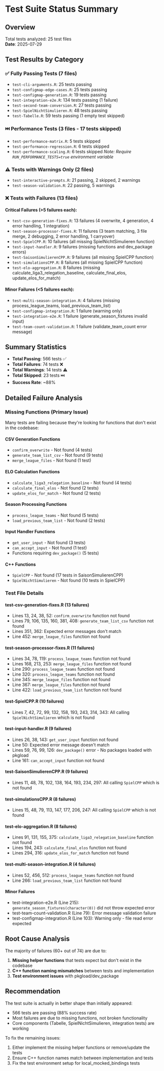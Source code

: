 # Test Suite Status Summary

## Overview
Total tests analyzed: 25 test files  
**Date**: 2025-07-29

## Test Results by Category

### ✅ Fully Passing Tests (7 files)
- `test-cli-arguments.R`: 25 tests passing
- `test-configmap-edge-cases.R`: 25 tests passing
- `test-configmap-generation.R`: 19 tests passing
- `test-integration-e2e.R`: 134 tests passing (1 failure)
- `test-second-team-conversion.R`: 27 tests passing
- `test-SpielNichtSimulieren.R`: 48 tests passing
- `test-Tabelle.R`: 59 tests passing (1 empty test skipped)

### ⏭️ Performance Tests (3 files - 17 tests skipped)
- `test-performance-matrix.R`: 5 tests skipped
- `test-performance-regression.R`: 6 tests skipped
- `test-performance-scaling.R`: 6 tests skipped
*Note: Require `RUN_PERFORMANCE_TESTS=true` environment variable*

### ⚠️ Tests with Warnings Only (2 files)
- `test-interactive-prompts.R`: 21 passing, 2 skipped, 2 warnings
- `test-season-validation.R`: 22 passing, 5 warnings

### ❌ Tests with Failures (13 files)

#### Critical Failures (>5 failures each):
- `test-csv-generation-fixes.R`: 13 failures (4 overwrite, 4 generation, 4 error handling, 1 integration)
- `test-season-processor-fixes.R`: 11 failures (3 team matching, 3 file merge, 2 debugging, 2 error handling, 1 carryover)
- `test-SpielCPP.R`: 10 failures (all missing SpielNichtSimulieren function)
- `test-input-handler.R`: 9 failures (missing functions and dev_package errors)
- `test-SaisonSimulierenCPP.R`: 9 failures (all missing SpielCPP function)
- `test-simulationsCPP.R`: 8 failures (all missing SpielCPP function)
- `test-elo-aggregation.R`: 8 failures (missing calculate_liga3_relegation_baseline, calculate_final_elos, update_elos_for_match)

#### Minor Failures (<5 failures each):
- `test-multi-season-integration.R`: 4 failures (missing process_league_teams, load_previous_team_list)
- `test-configmap-integration.R`: 1 failure (warning only)
- `test-integration-e2e.R`: 1 failure (generate_season_fixtures invalid input)
- `test-team-count-validation.R`: 1 failure (validate_team_count error message)

## Summary Statistics
- **Total Passing**: 566 tests ✅
- **Total Failures**: 74 tests ❌
- **Total Warnings**: 14 tests ⚠️
- **Total Skipped**: 23 tests ⏭️
- **Success Rate**: ~88%

## Detailed Failure Analysis

### Missing Functions (Primary Issue)
Many tests are failing because they're looking for functions that don't exist in the codebase:

#### CSV Generation Functions
- `confirm_overwrite` - Not found (4 tests)
- `generate_team_list_csv` - Not found (9 tests)
- `merge_league_files` - Not found (1 test)

#### ELO Calculation Functions  
- `calculate_liga3_relegation_baseline` - Not found (4 tests)
- `calculate_final_elos` - Not found (2 tests)
- `update_elos_for_match` - Not found (2 tests)

#### Season Processing Functions
- `process_league_teams` - Not found (5 tests)
- `load_previous_team_list` - Not found (2 tests)

#### Input Handler Functions
- `get_user_input` - Not found (3 tests)
- `can_accept_input` - Not found (1 test)
- Functions requiring `dev_package()` (5 tests)

#### C++ Functions
- `SpielCPP` - Not found (17 tests in SaisonSimulierenCPP)
- `SpielNichtSimulieren` - Not found (10 tests in SpielCPP)

### Test File Details

#### test-csv-generation-fixes.R (13 failures)
- Lines 13, 24, 38, 52: `confirm_overwrite` function not found
- Lines 79, 106, 135, 160, 381, 408: `generate_team_list_csv` function not found  
- Lines 351, 362: Expected error messages don't match
- Line 452: `merge_league_files` function not found

#### test-season-processor-fixes.R (11 failures)
- Lines 34, 78, 119: `process_league_teams` function not found
- Lines 168, 213, 253: `merge_league_files` function not found
- Line 290: `process_league_teams` function not found
- Line 320: `process_league_teams` function not found
- Line 345: `merge_league_files` function not found
- Line 367: `merge_league_files` function not found
- Line 422: `load_previous_team_list` function not found

#### test-SpielCPP.R (10 failures)
- Lines 7, 42, 72, 99, 132, 158, 193, 243, 314, 343: All calling `SpielNichtSimulieren` which is not found

#### test-input-handler.R (9 failures)
- Lines 26, 38, 143: `get_user_input` function not found
- Line 50: Expected error message doesn't match
- Lines 59, 76, 99, 126: `dev_package()` error - No packages loaded with pkgload
- Line 161: `can_accept_input` function not found

#### test-SaisonSimulierenCPP.R (9 failures)
- Lines 11, 48, 78, 102, 138, 164, 193, 234, 297: All calling `SpielCPP` which is not found

#### test-simulationsCPP.R (8 failures)
- Lines 15, 48, 79, 113, 147, 177, 206, 247: All calling `SpielCPP` which is not found

#### test-elo-aggregation.R (8 failures)
- Lines 91, 131, 155, 375: `calculate_liga3_relegation_baseline` function not found
- Lines 194, 243: `calculate_final_elos` function not found
- Lines 294, 316: `update_elos_for_match` function not found

#### test-multi-season-integration.R (4 failures)
- Lines 52, 456, 512: `process_league_teams` function not found
- Line 266: `load_previous_team_list` function not found

#### Minor Failures
- test-integration-e2e.R (Line 215): `generate_season_fixtures(character(0))` did not throw expected error
- test-team-count-validation.R (Line 79): Error message validation failure
- test-configmap-integration.R (Line 103): Warning only - file read error expected

## Root Cause Analysis

The majority of failures (60+ out of 74) are due to:
1. **Missing helper functions** that tests expect but don't exist in the codebase
2. **C++ function naming mismatches** between tests and implementation
3. **Test environment issues** with pkgload/dev_package

## Recommendation

The test suite is actually in better shape than initially appeared:
- 566 tests are passing (88% success rate)
- Most failures are due to missing functions, not broken functionality
- Core components (Tabelle, SpielNichtSimulieren, integration tests) are working

To fix the remaining issues:
1. Either implement the missing helper functions or remove/update the tests
2. Ensure C++ function names match between implementation and tests
3. Fix the test environment setup for local_mocked_bindings tests